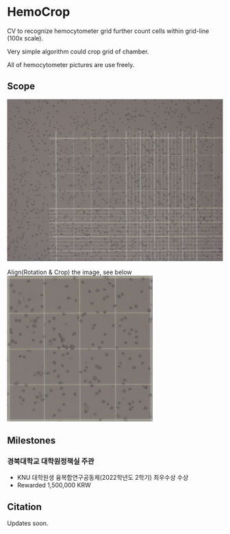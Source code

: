 # HemoCrop
CV to recognize hemocytometer grid further count cells within grid-line (100x scale).

Very simple algorithm could crop grid of chamber.

All of hemocytometer pictures are use freely.

## Scope
![hemo_grid](./img_hemo/20221008_image007.jpg)
</br>

Align(Rotation & Crop) the image, see below
</br>
![hemo_crop](./img_crop/Grid_5_20221008_image007.jpg)</br>

## Milestones
### 경북대학교 대학원정책실 주관
- KNU 대학원생 융복합연구공동체(2022학년도 2학기) 최우수상 수상
- Rewarded 1,500,000 KRW

## Citation
Updates soon.
